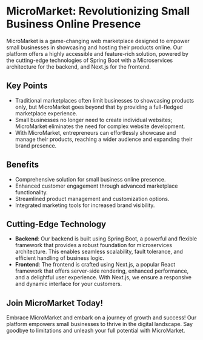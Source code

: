 # MicroMarket: Revolutionizing Small Business Online Presence

MicroMarket is a game-changing web marketplace designed to empower small businesses in showcasing and hosting their products online. Our platform offers a highly accessible and feature-rich solution, powered by the cutting-edge technologies of Spring Boot with a Microservices architecture for the backend, and Next.js for the frontend.

## Key Points

- Traditional marketplaces often limit businesses to showcasing products only, but MicroMarket goes beyond that by providing a full-fledged marketplace experience.
- Small businesses no longer need to create individual websites; MicroMarket eliminates the need for complex website development.
- With MicroMarket, entrepreneurs can effortlessly showcase and manage their products, reaching a wider audience and expanding their brand presence.

## Benefits

- Comprehensive solution for small business online presence.
- Enhanced customer engagement through advanced marketplace functionality.
- Streamlined product management and customization options.
- Integrated marketing tools for increased brand visibility.

## Cutting-Edge Technology

- **Backend**: Our backend is built using Spring Boot, a powerful and flexible framework that provides a robust foundation for microservices architecture. This enables seamless scalability, fault tolerance, and efficient handling of business logic.
- **Frontend**: The frontend is crafted using Next.js, a popular React framework that offers server-side rendering, enhanced performance, and a delightful user experience. With Next.js, we ensure a responsive and dynamic interface for your customers.

## Join MicroMarket Today!

Embrace MicroMarket and embark on a journey of growth and success! Our platform empowers small businesses to thrive in the digital landscape. Say goodbye to limitations and unleash your full potential with MicroMarket.
